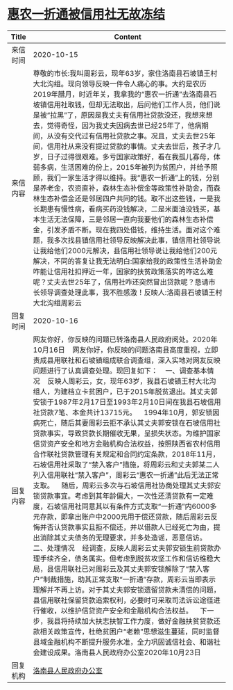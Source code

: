 # <a href="http://www.shangluo.gov.cn/zmhd/ldxxxx.jsp?urltype=leadermail.LeaderMailContentUrl&wbtreeid=1112&leadermailid=6533">惠农一折通被信用社无故冻结</a>
|Title|Content|
|:---:|---|
|来信时间|2020-10-15|
|来信内容|尊敬的市长:我叫周彩云，现年63岁，家住洛南县石坡镇王村大北沟组。现向领导反映一件令人痛心的事。大约是农历2019年腊月，时近年关，我拿我的“惠农一折通”去洛南县石坡镇信用社取钱，但却无法取出，后问他们工作人员，他们说是被“拉黑”了，原因是我丈夫有信用社贷款没还，我想来想去，觉得奇怪，因为我丈夫因病去世已经25年了，他病期间，从没有交代过有信用社贷款之事。况且，丈夫去世25年间，信用社从来没有提过贷款的事情。丈夫去世后，孩子才几岁，日子过得很艰难。多亏国家政策好，看在我孤儿寡母，体弱多病，生活困难的份上，2015年被列为贫困户，并给予照顾，我们一家生活才得以维持。我“惠农一折通”上的钱，分别是养老金，农资直补，森林生态补偿金等政策性补助金，而森林生态补偿金还是邻居四户共同的钱。取不出这些钱，一是我长期患有慢性病，看病买药没钱解决，二是米面油没钱买，基本生活无法保障，三是邻居一直向我要他们的森林生态补偿金，引发矛盾不断。现在我四处借钱，维持生活。面对这个难题，我多次找县镇信用社领导反映解决此事，镇信用社领导说让我给他们2000元解决，县信用社领导说让我给他们200元解决，不同的答复让我无法明白:国家给我的政策性生活补助金咋能让信用社扣押近一年，国家的扶贫政策落实的咋这么难呢？丈夫去世25年了，信用社咋还突然冒出贷款呢？恳请市长领导调查处理此事，我不胜感激！反映人:洛南县石坡镇王村大北沟组周彩云|
|回复时间|2020-10-16|
|回复内容|网友你好，你反映的问题已转洛南县人民政府阅处。2020年10月16日    网友你好，你反映的问题洛南县高度重视，立即责成县用联社和石坡镇组成联合调查组，深入实地对网友反映问题进行了认真调查处理。现回复如下：    一、调查基本情况    反映人周彩云，女，现年63岁，我县石坡镇王村大北沟组人，为建档立卡贫困户，已于2015年脱贫退出。其丈夫郭安锁于1987年2月17日至1993年2月10日间在我县石坡信用社贷款7笔、本金共计13715元。    1994年10月，郭安锁因病死亡，随后其妻周彩云拒不承认其丈夫郭安锁在石坡信用社贷款事实，导致贷款长期催收无果，呈损失状态。为维护国家信贷资产安全和地方金融机构合法权益，按照陕西省农村信用合作联社贷款管理有关规定和合同约定条款，2018年11月，石坡信用社采取了“禁入客户”措施，将周彩云和丈夫郭某二人列入信用联社“禁入客户”，周彩云“惠农一折通”此后无法正常支取。    随后，周彩云多次与石坡信用社协商处理其丈夫郭安锁贷款事宜。考虑到其年龄偏大，一次性还清贷款有一定难度，石坡信用社同意其以有条件方式支取“一折通”内6000多元存款，即拿出账户中2000元用于偿还贷款，随后周彩云反悔并否认贷款事实且拒不偿还，并以借款人已经死亡为由，提出消除其丈夫债务的无理要求，并多处造谣，恶意信访。    二、处理情况    经调查，反映人周彩云丈夫郭安锁生前贷款办理手续齐全，债务属实。但考虑到脱贫攻坚工作和信访维稳大局，县信用联社已对周彩云及其丈夫郭安锁解除了“禁入客户”制裁措施，助其正常支取“一折通”存款，周彩云当即表示理解并不再上访。对于其丈夫郭安锁遗留贷款未清偿的问题，县信用联社保留贷款追索权利，必要时可采取司法诉讼途径进行催收，以维护信贷资产安全和金融机构合法权益。    下一步，我县将持续加大扶志扶智工作力度，做好金融扶贫贷款还款相关政策宣传，杜绝贫困户“老赖”思想滋生蔓延，同时监督县域金融机构不断提升服务水准，全力巩固诚信社会、和谐社会建设成果。洛南县人民政府办公室2020年10月23日|
|回复机构|<a href="../../categories/agencies/洛南县人民政府办公室.md">洛南县人民政府办公室</a>|
